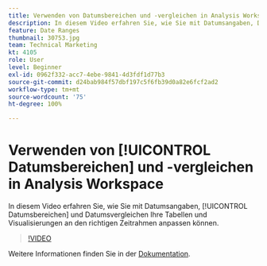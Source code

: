 ```yaml
---
title: Verwenden von Datumsbereichen und -vergleichen in Analysis Workspace
description: In diesem Video erfahren Sie, wie Sie mit Datumsangaben, Datumsbereichen und Datumsvergleichen Ihre Tabellen und Visualisierungen an den richtigen Zeitrahmen anpassen können.
feature: Date Ranges
thumbnail: 30753.jpg
team: Technical Marketing
kt: 4105
role: User
level: Beginner
exl-id: 0962f332-acc7-4ebe-9841-4d3fdf1d77b3
source-git-commit: d24bab984f57dbf197c5f6fb39d0a82e6fcf2ad2
workflow-type: tm+mt
source-wordcount: '75'
ht-degree: 100%

---
```


# Verwenden von [!UICONTROL Datumsbereichen] und -vergleichen in Analysis Workspace

In diesem Video erfahren Sie, wie Sie mit Datumsangaben, [!UICONTROL Datumsbereichen] und Datumsvergleichen Ihre Tabellen und Visualisierungen an den richtigen Zeitrahmen anpassen können.

>[!VIDEO](https://video.tv.adobe.com/v/33712/?quality=12&learn=on&captions=ger)

Weitere Informationen finden Sie in der [Dokumentation](https://experienceleague.adobe.com/docs/analytics/analyze/analysis-workspace/components/calendar-date-ranges/calendar.html?lang=de).
